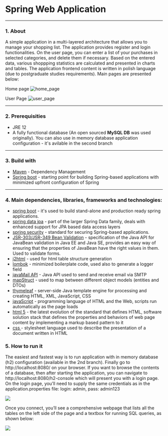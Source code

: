 # Spring Web Application
---
### 1. About

A simple application in a multi-layered architecture that allows you to manage your shopping list. The application provides register and login  functionalities. On the user page, you can enter a list of your purchases in selected categories, and delete them if necessary. Based on the entered data, various shoppping statistics are calculated and presented in charts and tables. The application frontend content is written in polish language (due to postgraduate studies requirements). Main pages are presented below:

Home page 
![home_page](https://i.imgur.com/01FoDX9.jpg)

User Page
![user_page](https://i.imgur.com/B7KuJci.jpg)
***

### 2. Prerequisities

* JRE 12
* A fully functional database (An open sourced **MySQL DB** was used originally). You can also use in memory database application configuration - it's avilable in the second branch 
***
### 3. Build with

* [Maven](https://maven.apache.org/) - Dependency Management
* [Spring boot]() - starting point for building Spring-based applications with minimized upfront configuration of Spring
***
### 4. Main dependencies, libraries, frameworks and technologies:

* [spring boot](https://spring.io/projects/spring-boot) - it's used to build stand-alone and production ready spring applications.
* [spring data jpa](https://spring.io/projects/spring-data-jpa) - part of the larger Spring Data family, deals with enhanced support for JPA based data access layers
* [spring security](https://spring.io/projects/spring-security) - standard for securing Spring-based applications.
* [JSR-303/JSR-349 Bean Validation]() - specification of the Java API for JavaBean validation in Java EE and Java SE, provides an easy   way of ensuring that the properties of JavaBean have the right values in them. Used to validate forms.
* [j2html](https://j2html.com/examples.html) - used for html table structure generation
* [lombok](https://projectlombok.org/) - minimized boilerplate code, used also to generate a logger field
* [javaMail API](https://mvnrepository.com/artifact/javax.mail/mail/1.4.7) - Java API used to send and receive email via SMTP
* [mapStruct](http://mapstruct.org/) - used to map between different object models (entities and DTOs)
* [thymeleaf](https://www.thymeleaf.org/) - server-side Java template engine for processing and creating HTML, XML, JavaScript, CSS
* [javaScript](https://javascript.info/) - programming language of HTML and the Web, scripts run automatically as the page loads
* [html 5](https://developer.mozilla.org/en-US/docs/Web/HTML/Reference) - the latest evolution of the standard that defines HTML, software solution stack that defines the properties and behaviors of web page content by implementing a markup based pattern to it
* [css ](https://developer.mozilla.org/en-US/docs/Web/CSS/Reference) - stylesheet language used to describe the presentation of a document written in HTML

### 5. How to run it

The easiest and fastest way is to run application with in memory database (h2) configuration (available in the 2nd branch). Finally go to http://localhost:8080/ on your browser. If you want to browse the contents of a database, then after starting the application, you can navigate to http://localhost:8080/h2-console which will present you with a login page. On the login page, you’ll need to supply the same credentials as in the application.properties file: login: admin, pass: admin123

![](https://i.imgur.com/NCVyv4Q.jpg)

Once you connect, you’ll see a comprehensive webpage that lists all the tables on the left side of the page and a textbox for running SQL queries, as shown below:

![](https://i.imgur.com/gKL2I6m.jpg)
